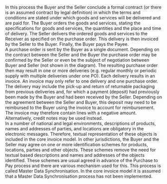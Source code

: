 In this process the Buyer and the Seller conclude a formal contract (or there is an assumed contract by legal definition) in which the terms and conditions are stated under which goods and services will be delivered and are paid for. The Buyer orders the goods and services, stating the specifications for goods and services, the quantities and the place and time of delivery. The Seller delivers the ordered goods and services to the Receiver as specified on the purchase order. This delivery is then invoiced by the Seller to the Buyer. Finally, the Buyer pays the Payee.  
A purchase order is sent by the Buyer as a single document. Depending on the contract between the Seller and the Buyer the purchase order may be confirmed by the Seller or even be the subject of negotiation between Buyer and Seller (not shown in the diagram). The resulting purchase order then may result in one or more deliveries (e.g. regular monthly or periodic supply with multiple deliveries under one PO). Each delivery results in an invoice. An invoice may only refer to one delivery and one purchase order.  
The delivery may include the pick-up and return of returnable packaging from previous deliveries and, for which a payment (deposit) had previously been made by the Buyer and had been received by the Seller. Depending on the agreement between the Seller and Buyer, this deposit may need to be reimbursed to the Buyer using the invoice to account for reimbursement. The invoice may therefore contain lines with a negative amount.   Alternatively, credit notes may be used instead.  
In a number of national and legal environments, descriptions of products, names and addresses of parties, and locations are obligatory in the electronic messages. Therefore, textual representation of these objects is included in the core invoice model. In other jurisdictions, the Buyer and the Seller may agree on one or more identification schemes for products, locations, parties and other objects. These schemes remove the need for textual based descriptions and names and addresses of the objects identified. These schemes are usual agreed in advance of the Purchase to Pay process and there are various mechanism used for this. This process is called Master Data Synchronisation. In the core invoice model it is assumed that a Master Data Synchronisation process has not been implemented.  